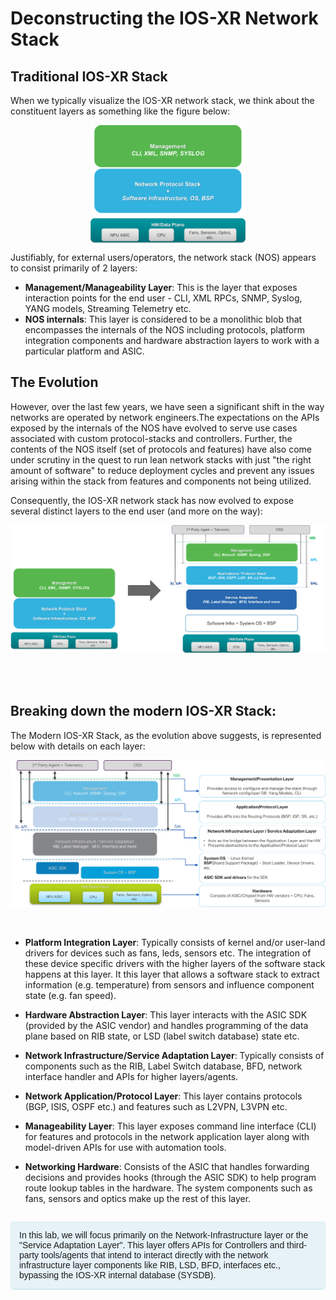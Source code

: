 # Deconstructing the IOS-XR Network Stack

## Traditional IOS-XR Stack
When we typically visualize the IOS-XR network stack, we think about the constituent layers as something like the figure below:

<p style="text-align: center;">
<img src="assets/images/iosxr-layers-old.png" alt="iosxr_layers-old" width="250px" align="middle"/>
</p>

Justifiably, for external users/operators, the network stack (NOS) appears to consist primarily of 2 layers:

* **Management/Manageability Layer**: This is the layer that exposes interaction points for the end user - CLI, XML RPCs, SNMP, Syslog, YANG models, Streaming Telemetry etc.
* **NOS internals**: This layer is considered to be a monolithic blob that encompasses the internals of the NOS including protocols, platform integration components and hardware abstraction layers to work with a particular platform and ASIC.


## The Evolution  

However, over the last few years, we have seen a significant shift in the way networks are operated by network engineers.The expectations on the APIs exposed by the internals of the NOS have evolved to serve use cases associated with custom protocol-stacks and controllers. Further, the contents of the NOS itself (set of protocols and features) have also come under scrutiny in the quest to run lean network stacks with just "the right amount of software" to reduce deployment cycles and prevent any issues arising within the stack from features and components not being utilized.

Consequently, the IOS-XR network stack has now evolved to expose several distinct layers to the end user (and more on the way):

![iosxr-layers-evolution](assets/images/iosxr-layers-evolution.png)

&nbsp;  
&nbsp;  

## Breaking down the modern IOS-XR Stack:

The Modern IOS-XR Stack, as the evolution above suggests, is represented below with details on each layer:

[![iosxr-software-layers](assets/images/iosxr-software-layers.png)](assets/images/iosxr-software-layers.png)

&nbsp;  

*  **Platform Integration Layer**: Typically consists of kernel and/or user-land drivers for devices such as fans, leds, sensors etc. The integration of these device specific drivers with the higher layers of the software stack happens at this layer. It this layer that allows a software stack to extract information (e.g. temperature) from sensors and influence component state (e.g. fan speed).

*  **Hardware Abstraction Layer**: This layer interacts with the ASIC SDK (provided by the ASIC vendor) and handles programming of the data plane based on RIB state, or LSD (label switch database) state etc.

*  **Network Infrastructure/Service Adaptation Layer**: Typically consists of components such as the RIB, Label Switch database, BFD, network interface handler and APIs for higher layers/agents.

*  **Network Application/Protocol Layer**: This layer contains protocols (BGP, ISIS, OSPF etc.) and features such as L2VPN, L3VPN etc.

*  **Manageability Layer**: This layer exposes command line interface (CLI) for features and protocols in the network application layer along with model-driven APIs for use with automation tools.

*  **Networking Hardware**: Consists of the ASIC that handles forwarding decisions and provides hooks (through the ASIC SDK) to help program route lookup tables in the hardware. The system components such as fans, sensors and optics make up the rest of this layer.



<p style="margin: 2em 0 !important;padding: 1em;font-family: CiscoSans,Arial,Helvetica,sans-serif;font-size: 1em !important;text-indent: initial;background-color: #e6f2f7;border-radius: 5px;box-shadow: 0 1px 1px rgba(0,127,171,0.25);">
In this lab, we will focus primarily on the Network-Infrastructure layer or the "Service Adaptation Layer". This layer offers APIs for Controllers and third-party tools/agents that intend to interact directly with the network infrastructure layer components like RIB, LSD, BFD, interfaces etc., bypassing the IOS-XR internal database (SYSDB).
</p>

